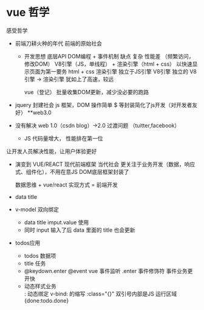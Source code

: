 # vue 哲学
感受哲学
- 前端刀耕火种的年代  前端的原始社会
  - 开发思想
    底层API  DOM编程 + 事件机制 
    缺点 复杂 
    性能差 （频繁访问，修改DOM）
     V8引擎（JS，单线程） + 渲染引擎（html + css）
     以快速显示页面为第一要务 html + css 渲染引擎 独立于JS引擎
     V8引擎 独立的   V8引擎 -> 渲染引擎  犹如上了高速，较远

     vue（登记） 批量收集DOM更新，减少没必要的跑路

- jquery  封建社会
  js 框架，DOM 操作简单 
  $ 等封装简化了js开发（对开发者友好）     **web3.0

- 没有解决 web 1.0（csdn blog）->2.0 过渡问题 （tuitter,facebook）
  - JS 代码量增大， 性能排在第一位

让开发人员解决性能，让用户体验更好

- 演变到 VUE/REACT 现代前端框架   当代社会
  更关注于业务开发（数据，响应式、组件化），不用在意JS DOM底层框架封装了

  数据思维 + vue/react 实现方式  = 前端开发

- data title
- v-model 双向绑定
  - data title imput.value 使用
  - 同时 input 输入了后 data 里面的 title 也会更新   

- todos应用
   - todos 数据项
   - title 任务 
   - @keydown.enter  @event vue 事件监听 
     .enter  事件修饰符   事件业务更开快
   - 动态样式业务   
     : 动态绑定  v-bind: 的缩写
     :class="{}"  双引号内部是JS  运行区域
     {done:todo.done}